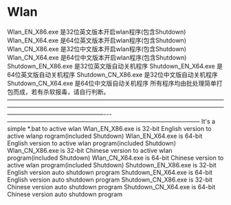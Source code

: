 # Wlan

Wlan_EN_X86.exe 是32位英文版本开启wlan程序(包含Shutdown)</br>
Wlan_EN_X64.exe 是64位英文版本开启wlan程序(包含Shutdown)
Wlan_CN_X86.exe 是32位中文版本开启wlan程序(包含Shutdown)
Wlan_CN_X64.exe 是64位中文版本开启wlan程序(包含Shutdown)
Shutdown_EN_X86.exe 是32位英文版自动关机程序
Shutdown_EN_X64.exe 是64位英文版自动关机程序
Shutdown_CN_X86.exe 是32位中文版自动关机程序
Shutdown_CN_X64.exe 是64位中文版自动关机程序
所有程序均由批处理简单打包而成，若有杀软报毒，请自行判断。
————————————————————————————————————————————————————————————————————————————————————————---————————————————————————————————
It's a simple *.bat to active wlan
Wlan_EN_X86.exe is 32-bit English version to active wlanp rogram(included Shutdown)
Wlan_EN_X64.exe is 64-bit English version to active wlan program(included Shutdown)
Wlan_CN_X86.exe is 32-bit Chinese version to active wlan program(included Shutdown)
Wlan_CN_X64.exe is 64-bit Chinese version to active wlan program(included Shutdown)
Shutdown_EN_X86.exe is 32-bit English version auto shutdown program
Shutdown_EN_X64.exe is 64-bit English version auto shutdown program
Shutdown_CN_X86.exe is 32-bit Chinese version auto shutdown program
Shutdown_CN_X64.exe is 64-bit Chinese version auto shutdown program

